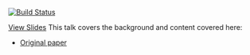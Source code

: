 [![Build Status](https://travis-ci.org/kdmarrett/polysa-review-slides.svg?branch=master)](https://travis-ci.org/kdmarrett/polysa-review-slides)

[View Slides](https://kdmarrett.github.io/polysa-review-slides)
This talk covers the background and content covered here:
* [Original paper](http://ice-ar.named-data.net/assets/papers/cong2018polysa.pdf)
